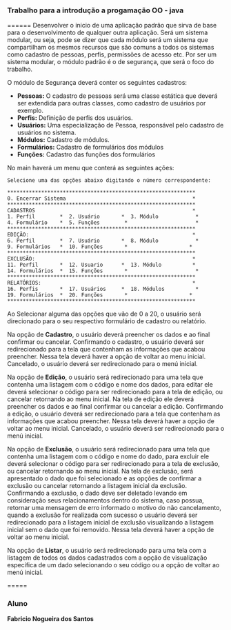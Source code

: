### Trabalho para a introdução a progamação OO - java 
======
Desenvolver o inicio de uma aplicação padrão que sirva de base para o desenvolvimento de qualquer outra aplicação.
Será um sistema modular, ou seja, pode se dizer que cada módulo será um sistema que compartilham os mesmos recursos que são comuns a todos os sistemas como cadastro de  pessoas, perfis, permissões de acesso etc. Por ser um sistema modular, o módulo padrão é o de segurança, que será o foco do trabalho.

O módulo de Segurança deverá conter os seguintes cadastros:
* **Pessoas:** O cadastro de pessoas será uma classe estática que deverá ser extendida para outras classes, como cadastro de usuários por exemplo.
* **Perfis:** Definição de perfis dos usuários.
* **Usuários:** Uma especialização de Pessoa,  responsável pelo cadastro de usuários no sistema.
* **Módulos:** Cadastro de módulos.
* **Formulários:** Cadastro de formulários dos módulos
* **Funções:** Cadastro das funções dos formulários

No main haverá um menu que conterá as seguintes ações:
```
Selecione uma das opções abaixo digitando o número correspondente:

*************************************************************
0. Encerrar Sistema                                         *  
*************************************************************
CADASTROS                                                   *
1. Perfil        *	2. Usuário       *	3. Módulo            *	
4. Formulário    *	5. Funções        *                      *
*************************************************************
EDIÇÃO:                                                     *
6. Perfil        *	7. Usuário       *	8. Módulo            *	
9. Formulários   *	10. Funções       *	                   *
*************************************************************
EXCLUSÃO:                                                   *
11. Perfil       *	12. Usuario      *	13. Módulo          *	
14. Formulários  *	15. Funções       *                      *
*************************************************************
RELATÓRIOS:                                                 *
16. Perfis       *	17. Usuários     *	18. Módulos          *	
19. Formulários  *	20. Funções       *	                   *
*************************************************************
```

Ao Selecionar alguma das opções que vão de 0 a 20, o usuário será direcionado para o seu respectivo formulário de cadastro ou relatório.

Na opção de **Cadastro**, o usuário deverá preencher os dados e ao final confirmar ou cancelar. Confirmando o cadastro, o usuário deverá ser redirecionado para a tela que contenham as informações que acabou preencher. Nessa tela deverá haver a opção de voltar ao menu inicial. Cancelado, o usuário deverá ser redirecionado para o menú inicial. 

Na opção de **Edição**, o usuário será redirecionado para uma tela que contenha uma listagem com o código e nome dos dados, para editar ele deverá selecionar o código para ser redirecionado para a tela de edição, ou cancelar retornando ao menu inicial. Na tela de edição ele deverá preencher os dados e ao final confirmar ou cancelar a edição.  Confirmando a edição, o usuário deverá ser redirecionado para a tela que contenham as informações que acabou preencher. Nessa tela deverá haver a opção de voltar ao menu inicial. Cancelado, o usuário deverá ser redirecionado para o menú inicial. 

Na opção de **Exclusão**, o usuário será redirecionado para uma tela que contenha uma listagem com o código e nome do dado, para excluir ele deverá selecionar o código para ser redirecionado para a tela de exclusão, ou cancelar retornando ao menu inicial. Na tela de exclusão, será apresentado o dado que foi selecionado e as opções de confirmar a exclusão ou cancelar retornando a listagem inicial da exclusão. Confirmando a exclusão, o dado deve ser deletado levando em consideração seus relacionamentos dentro do sistema, caso possua, retornar uma mensagem de erro informado o motivo do não cancelamento, quando a exclusão for realizada com sucesso o usuário deverá ser redirecionado para a listagem inicial de exclusão visualizando a listagem inicial sem o dado que foi removido. Nessa tela deverá haver a opção de voltar ao menu inicial. 

Na opção de **Listar**, o usuário será redirecionado para uma tela com a listagem de todos os dados cadastrados com a opção de visualização específica de um dado selecionando o seu código ou a opção de voltar ao menú inicial.

=====

### Aluno

**Fabricio Nogueira dos Santos**
